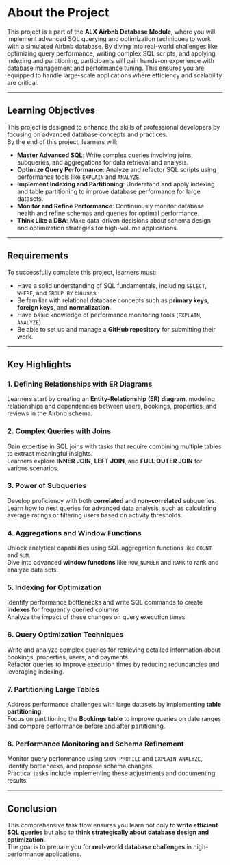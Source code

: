 # About the Project

This project is a part of the **ALX Airbnb Database Module**, where you will implement advanced SQL querying and optimization techniques to work with a simulated Airbnb database. By diving into real-world challenges like optimizing query performance, writing complex SQL scripts, and applying indexing and partitioning, participants will gain hands-on experience with database management and performance tuning. This ensures you are equipped to handle large-scale applications where efficiency and scalability are critical.

---

## Learning Objectives

This project is designed to enhance the skills of professional developers by focusing on advanced database concepts and practices.  
By the end of this project, learners will:

- **Master Advanced SQL**: Write complex queries involving joins, subqueries, and aggregations for data retrieval and analysis.
- **Optimize Query Performance**: Analyze and refactor SQL scripts using performance tools like `EXPLAIN` and `ANALYZE`.
- **Implement Indexing and Partitioning**: Understand and apply indexing and table partitioning to improve database performance for large datasets.
- **Monitor and Refine Performance**: Continuously monitor database health and refine schemas and queries for optimal performance.
- **Think Like a DBA**: Make data-driven decisions about schema design and optimization strategies for high-volume applications.

---

## Requirements

To successfully complete this project, learners must:

- Have a solid understanding of SQL fundamentals, including `SELECT`, `WHERE`, and `GROUP BY` clauses.
- Be familiar with relational database concepts such as **primary keys**, **foreign keys**, and **normalization**.
- Have basic knowledge of performance monitoring tools (`EXPLAIN`, `ANALYZE`).
- Be able to set up and manage a **GitHub repository** for submitting their work.

---

## Key Highlights

### 1. Defining Relationships with ER Diagrams

Learners start by creating an **Entity-Relationship (ER) diagram**, modeling relationships and dependencies between users, bookings, properties, and reviews in the Airbnb schema.

### 2. Complex Queries with Joins

Gain expertise in SQL joins with tasks that require combining multiple tables to extract meaningful insights.  
Learners explore **INNER JOIN**, **LEFT JOIN**, and **FULL OUTER JOIN** for various scenarios.

### 3. Power of Subqueries

Develop proficiency with both **correlated** and **non-correlated** subqueries.  
Learn how to nest queries for advanced data analysis, such as calculating average ratings or filtering users based on activity thresholds.

### 4. Aggregations and Window Functions

Unlock analytical capabilities using SQL aggregation functions like `COUNT` and `SUM`.  
Dive into advanced **window functions** like `ROW_NUMBER` and `RANK` to rank and analyze data sets.

### 5. Indexing for Optimization

Identify performance bottlenecks and write SQL commands to create **indexes** for frequently queried columns.  
Analyze the impact of these changes on query execution times.

### 6. Query Optimization Techniques

Write and analyze complex queries for retrieving detailed information about bookings, properties, users, and payments.  
Refactor queries to improve execution times by reducing redundancies and leveraging indexing.

### 7. Partitioning Large Tables

Address performance challenges with large datasets by implementing **table partitioning**.  
Focus on partitioning the **Bookings table** to improve queries on date ranges and compare performance before and after partitioning.

### 8. Performance Monitoring and Schema Refinement

Monitor query performance using `SHOW PROFILE` and `EXPLAIN ANALYZE`, identify bottlenecks, and propose schema changes.  
Practical tasks include implementing these adjustments and documenting results.

---

## Conclusion

This comprehensive task flow ensures you learn not only to **write efficient SQL queries** but also to **think strategically about database design and optimization**.  
The goal is to prepare you for **real-world database challenges** in high-performance applications.
